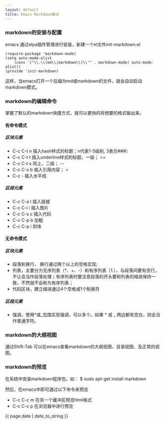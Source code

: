 ```yaml
---
layout: default
title: Emacs Markdown模式
---
```


### markdown的安装与配置 ###
emacs 通过elpa插件管理进行安装，新建一个el文件init-markdown.el  

    (require-package 'markdown-mode)  
    (setq auto-mode-alist  
        (cons '("\\.\\(md\\|markdown\\)\\'" . markdown-mode) auto-mode-alist))
    (provide 'init-markdown)  

这样，当emacs打开一个后缀为md或markdown的文件，就会自动启动markdown模式。

<!-- more -->

### markdown的编辑命令 ###
掌握了默认的markdown快捷方式，就可以更快的将想要的格式输出来。

#### 有命令模式 ####
##### 区块元素 #####
* C-c C-t n 插入hash样式的标题；n代表1-5级别, 3表示\###）
* C-c C-t t 插入underline样式的标题，一级； ==  
* C-c C-t s 同上，二级； --
* C-c C-s b 插入引用内容； >
* C-c -     插入水平线

##### 区段元素 #####
* C-c C-a l 插入链接 []()
* C-c C-i i 插入图片 ![]()
* C-c C-s c 插入代码 ` `
* C-c C-p b 加粗
* C-c C-p i 斜体 

#### 无命令模式 ####
##### 区块元素 #####
+ 段落和换行， 换行通过两个以上的空格实现;
+ 列表，主要分为无序列表（*、+、-）和有序列表（1.），与段落间要有空行，不让会当作段落处理；有序列表时要注意段落的开头要和列表的缩进保持一致，不然就不会称为有序列表；
+ 代码区块，建立缩进通过4个空格或1个制表符

##### 区段元素 #####
- 强调，使用*或_包围实现强调，可以多个。如果 * 或 _ 两边都有空白，则会当作普通字符。

### markdown的大纲视图 ###
通过Shift-Tab 可以在emacs查看markdown的大纲视图、目录视图、及正常的视图。

### markdown的预览 ###
在系统中安装markdown程序包，如：
$ sudo apt-get install markdown

然后，在emacs中即可通过以下命令来预览

* C-c C-c m 在另一个缓冲区预览html格式
* C-c C-c p 在浏览器中进行预览

{{ page.date | date_to_string }}
